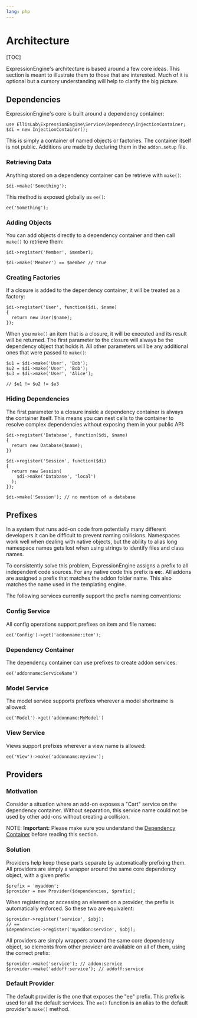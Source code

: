 ```yaml
---
lang: php
---
```


<!--
    This source file is part of the open source project
    ExpressionEngine User Guide (https://github.com/ExpressionEngine/ExpressionEngine-User-Guide)

    @link      https://expressionengine.com/
    @copyright Copyright (c) 2003-2020, Packet Tide, LLC (https://www.packettide.com)
    @license   https://expressionengine.com/license Licensed under Apache License, Version 2.0
-->

# Architecture

[TOC]

ExpressionEngine's architecture is based around a few core ideas. This section is meant to illustrate them to those that are interested. Much of it is optional but a cursory understanding will help to clarify the big picture.

## Dependencies

ExpressionEngine's core is built around a dependency container:

    use EllisLab\ExpressionEngine\Service\Dependency\InjectionContainer;
    $di = new InjectionContainer();

This is simply a container of named objects or factories. The container itself is not public. Additions are made by declaring them in the `addon.setup` file.

### Retrieving Data

Anything stored on a dependency container can be retrieve with `make()`:

    $di->make('Something');

This method is exposed globally as `ee()`:

    ee('Something');

### Adding Objects

You can add objects directly to a dependency container and then call `make()` to retrieve them:

    $di->register('Member', $member);

    $di->make('Member') == $member // true

### Creating Factories

If a closure is added to the dependency container, it will be treated as a factory:

    $di->register('User', function($di, $name)
    {
      return new User($name);
    });

When you `make()` an item that is a closure, it will be executed and its result will be returned. The first parameter to the closure will always be the dependency object that holds it. All other parameters will be any additional ones that were passed to `make()`:

    $u1 = $di->make('User', 'Bob');
    $u2 = $di->make('User', 'Bob');
    $u3 = $di->make('User', 'Alice');

    // $u1 != $u2 != $u3

### Hiding Dependencies

The first parameter to a closure inside a dependency container is always the container itself. This means you can nest calls to the container to resolve complex dependencies without exposing them in your public API:

    $di->register('Database', function($di, $name)
    {
      return new Database($name);
    })

    $di->register('Session', function($di)
    {
      return new Session(
        $di->make('Database', 'local')
      );
    });

    $di->make('Session'); // no mention of a database

## Prefixes

In a system that runs add-on code from potentially many different developers it can be difficult to prevent naming collisions. Namespaces work well when dealing with native objects, but the ability to alias long namespace names gets lost when using strings to identify files and class names.

To consistently solve this problem, ExpressionEngine assigns a prefix to all independent code sources. For any native code this prefix is **ee:**. All addons are assigned a prefix that matches the addon folder name. This also matches the name used in the templating engine.

The following services currently support the prefix naming conventions:

### Config Service

All config operations support prefixes on item and file names:

    ee('Config')->get('addonname:item');

### Dependency Container

The dependency container can use prefixes to create addon services:

    ee('addonname:ServiceName')

### Model Service

The model service supports prefixes wherever a model shortname is allowed:

    ee('Model')->get('addonname:MyModel')

### View Service

Views support prefixes wherever a view name is allowed:

    ee('View')->make('addonname:myview');

## Providers

### Motivation

Consider a situation where an add-on exposes a "Cart" service on the dependency container. Without separation, this service name could not be used by other add-ons without creating a collision.

NOTE: **Important:** Please make sure you understand the [Dependency Container](#dependencies) before reading this section.

### Solution

Providers help keep these parts separate by automatically prefixing them. All providers are simply a wrapper around the same core dependency object, with a given prefix:

    $prefix = 'myaddon';
    $provider = new Provider($dependencies, $prefix);

When registering or accessing an element on a provider, the prefix is automatically enforced. So these two are equivalent:

    $provider->register('service', $obj);
    // ==
    $dependencies->register('myaddon:service', $obj);

All providers are simply wrappers around the same core dependency object, so elements from other provider are available on all of them, using the correct prefix:

    $provider->make('service'); // addon:service
    $provider->make('addoff:service'); // addoff:service

### Default Provider

The default provider is the one that exposes the "ee" prefix. This prefix is used for all the default services. The `ee()` function is an alias to the default provider's `make()` method.
